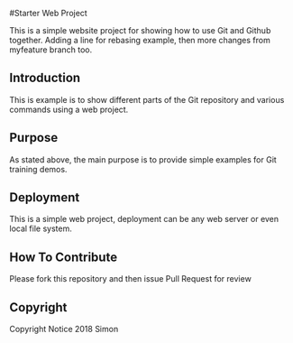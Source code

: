 #Starter Web Project

This is a simple website project for showing how to use Git and Github together. Adding a line for rebasing example, then more changes from myfeature branch too.

## Introduction

This is example is to show different parts of the Git repository and various commands using a web project. 

## Purpose

As stated above, the main purpose is to provide simple examples for Git training demos.

## Deployment

This is a simple web project, deployment can be any web server or even local file system.

## How To Contribute

Please fork this repository and then issue Pull Request for review

## Copyright

Copyright Notice 2018 Simon
